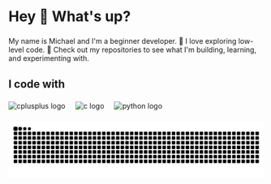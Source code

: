 <h1 align="left">Hey 👋 What's up?</h1>

###

<p align="left">My name is Michael and I'm a beginner developer.
  🔧 I love exploring low-level code.
  📁 Check out my repositories to see what I'm building, learning, and experimenting with.</p>

###

<h2 align="left">I code with</h2>

###

<div align="left">
  <img src="https://cdn.jsdelivr.net/gh/devicons/devicon/icons/cplusplus/cplusplus-original.svg" height="40" alt="cplusplus logo"  />
  <img width="12" />
  <img src="https://cdn.jsdelivr.net/gh/devicons/devicon/icons/c/c-original.svg" height="40" alt="c logo"  />
  <img width="12" />
  <img src="https://cdn.jsdelivr.net/gh/devicons/devicon/icons/python/python-original.svg" height="40" alt="python logo"  />
</div>

###

<img src="https://raw.githubusercontent.com/miikeGit/miikeGit/output/snake.svg" alt="Snake animation" />

###
